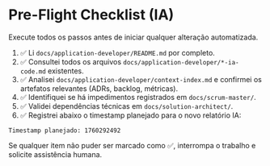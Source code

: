 # Pre-Flight Checklist (IA)

Execute todos os passos antes de iniciar qualquer alteração automatizada.

1. ✅ Li `docs/application-developer/README.md` por completo.
2. ✅ Consultei todos os arquivos `docs/application-developer/*-ia-code.md` existentes.
3. ✅ Analisei `docs/application-developer/context-index.md` e confirmei os artefatos relevantes (ADRs, backlog, métricas).
4. ✅ Identifiquei se há impedimentos registrados em `docs/scrum-master/`.
5. ✅ Validei dependências técnicas em `docs/solution-architect/`.
6. ✅ Registrei abaixo o timestamp planejado para o novo relatório IA:

```
Timestamp planejado: 1760292492
```

Se qualquer item não puder ser marcado como ✅, interrompa o trabalho e solicite assistência humana.
